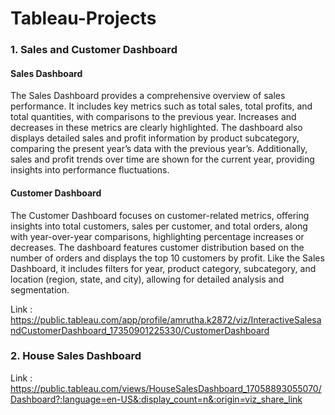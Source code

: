 # Tableau-Projects

### 1. Sales and Customer Dashboard
#### Sales Dashboard
The Sales Dashboard provides a comprehensive overview of sales performance. It includes key metrics such as total sales, total profits, and total quantities, with comparisons to the previous year. Increases and decreases in these metrics are clearly highlighted. The dashboard also displays detailed sales and profit information by product subcategory, comparing the present year’s data with the previous year’s. Additionally, sales and profit trends over time are shown for the current year, providing insights into performance fluctuations.

#### Customer Dashboard
The Customer Dashboard focuses on customer-related metrics, offering insights into total customers, sales per customer, and total orders, along with year-over-year comparisons, highlighting percentage increases or decreases. The dashboard features customer distribution based on the number of orders and displays the top 10 customers by profit. Like the Sales Dashboard, it includes filters for year, product category, subcategory, and location (region, state, and city), allowing for detailed analysis and segmentation.

Link : https://public.tableau.com/app/profile/amrutha.k2872/viz/InteractiveSalesandCustomerDashboard_17350901225330/CustomerDashboard

### 2. House Sales Dashboard
Link : https://public.tableau.com/views/HouseSalesDashboard_17058893055070/Dashboard?:language=en-US&:display_count=n&:origin=viz_share_link
